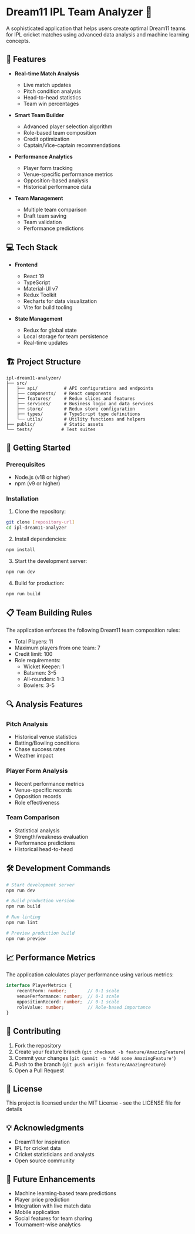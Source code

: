 # Dream11 IPL Team Analyzer 🏏

A sophisticated application that helps users create optimal Dream11 teams for IPL cricket matches using advanced data analysis and machine learning concepts.

## 🌟 Features

- **Real-time Match Analysis**
  - Live match updates
  - Pitch condition analysis
  - Head-to-head statistics
  - Team win percentages

- **Smart Team Builder**
  - Advanced player selection algorithm
  - Role-based team composition
  - Credit optimization
  - Captain/Vice-captain recommendations

- **Performance Analytics**
  - Player form tracking
  - Venue-specific performance metrics
  - Opposition-based analysis
  - Historical performance data

- **Team Management**
  - Multiple team comparison
  - Draft team saving
  - Team validation
  - Performance predictions

## 💻 Tech Stack

- **Frontend**
  - React 19
  - TypeScript
  - Material-UI v7
  - Redux Toolkit
  - Recharts for data visualization
  - Vite for build tooling

- **State Management**
  - Redux for global state
  - Local storage for team persistence
  - Real-time updates

## 🏗️ Project Structure

```
ipl-dream11-analyzer/
├── src/
│   ├── api/          # API configurations and endpoints
│   ├── components/   # React components
│   ├── features/     # Redux slices and features
│   ├── services/     # Business logic and data services
│   ├── store/        # Redux store configuration
│   ├── types/        # TypeScript type definitions
│   └── utils/        # Utility functions and helpers
├── public/           # Static assets
└── tests/           # Test suites
```

## 🚀 Getting Started

### Prerequisites

- Node.js (v18 or higher)
- npm (v9 or higher)

### Installation

1. Clone the repository:
```bash
git clone [repository-url]
cd ipl-dream11-analyzer
```

2. Install dependencies:
```bash
npm install
```

3. Start the development server:
```bash
npm run dev
```

4. Build for production:
```bash
npm run build
```

## 📋 Team Building Rules

The application enforces the following Dream11 team composition rules:

- Total Players: 11
- Maximum players from one team: 7
- Credit limit: 100
- Role requirements:
  - Wicket Keeper: 1
  - Batsmen: 3-5
  - All-rounders: 1-3
  - Bowlers: 3-5

## 🔍 Analysis Features

### Pitch Analysis
- Historical venue statistics
- Batting/Bowling conditions
- Chase success rates
- Weather impact

### Player Form Analysis
- Recent performance metrics
- Venue-specific records
- Opposition records
- Role effectiveness

### Team Comparison
- Statistical analysis
- Strength/weakness evaluation
- Performance predictions
- Historical head-to-head

## 🛠️ Development Commands

```bash
# Start development server
npm run dev

# Build production version
npm run build

# Run linting
npm run lint

# Preview production build
npm run preview
```

## 📈 Performance Metrics

The application calculates player performance using various metrics:

```typescript
interface PlayerMetrics {
    recentForm: number;        // 0-1 scale
    venuePerformance: number;  // 0-1 scale
    oppositionRecord: number;  // 0-1 scale
    roleValue: number;         // Role-based importance
}
```

## 🤝 Contributing

1. Fork the repository
2. Create your feature branch (`git checkout -b feature/AmazingFeature`)
3. Commit your changes (`git commit -m 'Add some AmazingFeature'`)
4. Push to the branch (`git push origin feature/AmazingFeature`)
5. Open a Pull Request

## 📝 License

This project is licensed under the MIT License - see the LICENSE file for details

## 💡 Acknowledgments

- Dream11 for inspiration
- IPL for cricket data
- Cricket statisticians and analysts
- Open source community

## 🔮 Future Enhancements

- Machine learning-based team predictions
- Player price prediction
- Integration with live match data
- Mobile application
- Social features for team sharing
- Tournament-wise analytics
